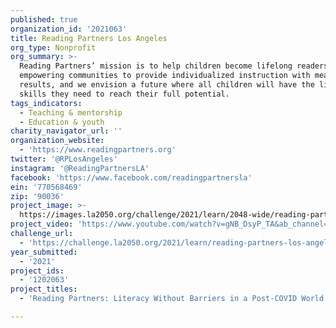 ```yaml
---
published: true
organization_id: '2021063'
title: Reading Partners Los Angeles
org_type: Nonprofit
org_summary: >-
  Reading Partners’ mission is to help children become lifelong readers by
  empowering communities to provide individualized instruction with measurable
  results, and we envision a future where all children will have the literacy
  skills they need to reach their full potential.
tags_indicators:
  - Teaching & mentorship
  - Education & youth
charity_navigator_url: ''
organization_website:
  - 'https://www.readingpartners.org'
twitter: '@RPLosAngeles'
instagram: '@ReadingPartnersLA'
facebook: 'https://www.facebook.com/readingpartnersla'
ein: '770568469'
zip: '90036'
project_image: >-
  https://images.la2050.org/challenge/2021/learn/2048-wide/reading-partners-los-angeles.jpg
project_video: 'https://www.youtube.com/watch?v=gNB_DsyP_TA&ab_channel=ReadingPartners'
challenge_url:
  - 'https://challenge.la2050.org/2021/learn/reading-partners-los-angeles/'
year_submitted:
  - '2021'
project_ids:
  - '1202063'
project_titles:
  - 'Reading Partners: Literacy Without Barriers in a Post-COVID World'

---
```


